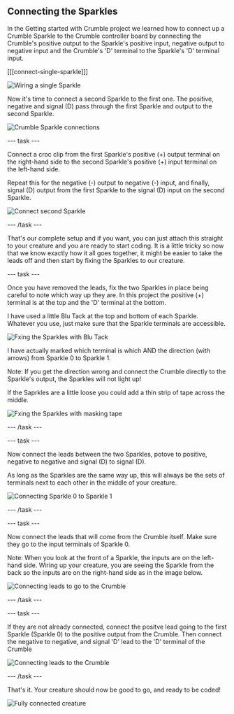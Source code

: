 ## Connecting the Sparkles

In the Getting started with Crumble project we learned how to connect up a Crumble Sparkle to the Crumble controller board by connecting the Crumble's positive output to the Sparkle's positive input, negative output to negative input and the Crumble's 'D' terminal to the Sparkle's 'D' terminal input.

[[[connect-single-sparkle]]]

![Wiring a single Sparkle](images/sparkleSignal.png)

Now it's time to connect a second Sparkle to the first one. The positive, negative and signal (D) pass through the first Sparkle and output to the second Sparkle.

![Crumble Sparkle connections](images/sparkleconnections.jpg)

--- task ---

Connect a croc clip from the first Sparkle's positive (+) output terminal on the right-hand side to the second Sparkle's positive (+) input terminal on the left-hand side.

Repeat this for the negative (-) output to negative (-) input, and finally, signal (D) output from the first Sparkle to the signal (D) input on the second Sparkle.

![Connect second Sparkle](images/secondSparkleWireAgain.png)

--- /task ---

That's our complete setup and if you want, you can just attach this straight to your creature and you are ready to start coding. It is a little tricky so now that we know exactly how it all goes together, it might be easier to take the leads off and then start by fixing the Sparkles to our creature.

--- task ---

Once you have removed the leads, fix the two Sparkles in place being careful to note which way up they are. In this project the positive (+) terminal is at the top and the 'D' terminal at the bottom.

I have used a little Blu Tack at the top and bottom of each Sparkle. Whatever you use, just make sure that the Sparkle terminals are accessible.

![Fxing the Sparkles with Blu Tack](images/sparklesBluTack.png)

I have actually marked which terminal is which AND the direction (with arrows) from Sparkle 0 to Sparkle 1. 

Note: If you get the direction wrong and connect the Crumble directly to the Sparkle's output, the Sparkles will not light up!

If the Saprkles are a little loose you could add a thin strip of tape across the middle.

![Fxing the Sparkles with masking tape](images/sparklesMaskingTape.png)

--- /task ---

--- task ---

Now connect the leads between the two Sparkles, potove to positive, negative to negative and signal (D) to signal (D). 

As long as the Sparkles are the same way up, this will always be the sets of terminals next to each other in the middle of your creature.

![Connecting Sparkle 0 to Sparkle 1](images/sparkles1to2.png)

--- /task ---

--- task ---

Now connect the leads that will come from the Crumble itself. Make sure they go to the input terminals of Sparkle 0.

Note: When you look at the front of a Sparkle, the inputs are on the left-hand side. Wiring up your creature, you are seeing the Sparkle from the back so the inputs are on the right-hand side as in the image below.

![Connecting leads to go to the Crumble](images/sparkles1tocrumble.png)

--- /task ---

--- task ---

If they are not already connected, connect the positve lead going to the first Sparkle (Sparkle 0) to the positive output from the Crumble. Then connect the negative to negative, and signal 'D' lead to the 'D' terminal of the Crumble

![Connecting leads to the Crumble](images/creatureSparklesBack.png)

--- /task ---

That's it. Your creature should now be good to go, and ready to be coded!

![Fully connected creature](images/creatureSparklesStanding.png)